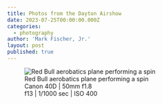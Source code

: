 ```yaml
---
title: Photos from the Dayton Airshow
date: 2023-07-25T00:00:00.000Z
categories:
  - photography
author: 'Mark Fischer, Jr.'
layout: post
published: true
---
```


<figure>
<img src="https://assets.tina.io/7fc65719-80f5-4e2c-8667-53d5b6bc56ec/dayton-airshow/2023-07-22 005.jpg" alt="Red Bull aerobatics plane performing a spin">
<figcaption>
Red Bull aerobatics plane performing a spin<br>
Canon 40D | 50mm f1.8<br>
f13 | 1/1000 sec | ISO 400
</figcaption>
</figure>
